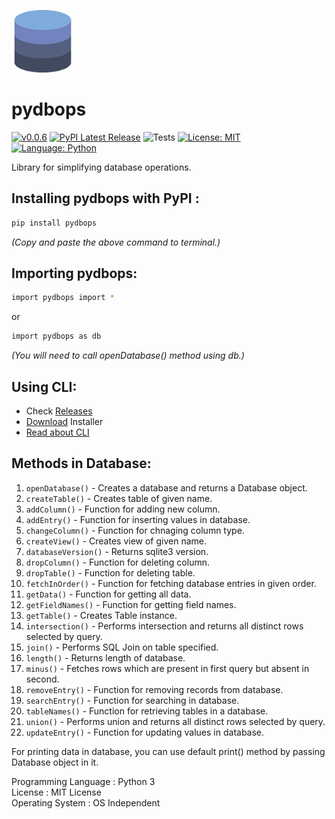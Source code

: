 <a href="https://pypi.org/project/pydbops/"><img src="https://github.com/NotShrirang/pydbops/blob/main/src/pydbops/database_image.png" height="100" width="100"></a>

# pydbops

[![v0.0.6](https://img.shields.io/badge/version-v0.0.6-red.svg?style=flat&logo=)](https://github.com/NotShrirang/pydbops)
[![PyPI Latest Release](https://img.shields.io/pypi/v/pydbops.svg)](https://pypi.org/project/pydbops/)
![Tests](https://github.com/NotShrirang/pydbops/actions/workflows/test.yml/badge.svg)
[![License: MIT](https://img.shields.io/badge/license-MIT-brightgreen.svg?style=flat&logo=license)](https://github.com/NotShrirang/pydbops/blob/main/LICENSE)
[![Language: Python](https://img.shields.io/badge/language-python-blue.svg?style=flat&logo=python)](https://www.python.org/)

Library for simplifying database operations.
<br>

## Installing pydbops with PyPI :

```sh
pip install pydbops
```

_(Copy and paste the above command to terminal.)_

## Importing pydbops:

```sh
import pydbops import *
```

or

```sh
import pydbops as db
```

_(You will need to call openDatabase() method using db.)_

## Using CLI:

- Check <a href="https://github.com/NotShrirang/pydbops/releases/tag/v0.0.1">Releases</a>
- <a href="https://github.com/NotShrirang/pydbops/releases/download/v0.0.1/pydbops-cli-installer-X86_64.exe">Download</a> Installer
- <a href="https://github.com/NotShrirang/pydbops/tree/main/pydbops-cli#pydbops-cli">Read about CLI</a>

## Methods in Database:

1. <code>openDatabase()</code> - Creates a database and returns a Database object.
2. <code>createTable()</code> - Creates table of given name.
3. <code>addColumn()</code> - Function for adding new column.
4. <code>addEntry()</code> - Function for inserting values in database.
5. <code>changeColumn()</code> - Function for chnaging column type.
6. <code>createView()</code> - Creates view of given name.
7. <code>databaseVersion()</code> - Returns sqlite3 version.
8. <code>dropColumn()</code> - Function for deleting column.
9. <code>dropTable()</code> - Function for deleting table.
10. <code>fetchInOrder()</code> - Function for fetching database entries in given order.
11. <code>getData()</code> - Function for getting all data.
12. <code>getFieldNames()</code> - Function for getting field names.
13. <code>getTable()</code> - Creates Table instance.
14. <code>intersection()</code> - Performs intersection and returns all distinct rows selected by query.
15. <code>join()</code> - Performs SQL Join on table specified.
15. <code>length()</code> - Returns length of database.
16. <code>minus()</code> - Fetches rows which are present in first query but absent in second.
17. <code>removeEntry()</code> - Function for removing records from database.
18. <code>searchEntry()</code> - Function for searching in database.
19. <code>tableNames()</code> - Function for retrieving tables in a database.
20. <code>union()</code> - Performs union and returns all distinct rows selected by query.
21. <code>updateEntry()</code> - Function for updating values in database.

For printing data in database, you can use default print() method by passing Database object in it.

Programming Language : Python 3
<br>
License : MIT License
<br>
Operating System : OS Independent

